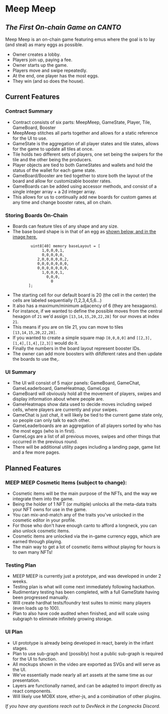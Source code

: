 # Meep Meep
## _The First On-chain Game on CANTO_

Meep Meep is an on-chain game featuring emus where the goal is to lay (and steal) as many eggs as possible.

- Owner creates a lobby.
- Players join up, paying a fee.
- Owner starts up the game.
- Players move and swipe repeatedly.
- At the end, one player has the most eggs.
- They win (and so does the house).

## Current Features
### Contract Summary
- Contract consists of six parts: MeepMeep, GameState, Player, Tile, GameBoard, Booster
- MeepMeep stitches all parts together and allows for a static reference for the UI to use.
- GameState is the aggregation of all player states and tile states, allows for the game to update all tiles at once.
- Tile holds two different sets of players, one set being the swipers for the tile and the other being the producers.
- Player objects are tied to both GameStates and wallets and hold the status of the wallet for each game state.
- GameBoard/Booster are tied together to store both the layout of the board and allow for customizable booster rates.
- GameBoards can be added using accessor methods, and consist of a single integer array + a 2d integer array.
- This allows for us to continually add new boards for custom games at any time and change booster rates, all on chain.

### Storing Boards On-Chain
- Boards can feature tiles of any shape and any size.
- The base board shape is in that of an egg as [shown below, and in the image here.](https://i.imgur.com/uprzGkt.png)
     ```
             uint8[40] memory baseLayout = [
                  1,0,0,0,1, 
                  0,0,0,0,0,
                2,0,0,0,0,0,2,
                0,0,0,0,0,0,0,
                0,0,0,0,0,0,0,
                  1,0,0,0,1,
                    0,0,0,
                      0
            ];
     ```
 - The starting cell for our default board is 20 (the cell in the center) the cells are labeled sequentially (1,2,3,4,5,6...)
 - It also has a maximum/minimum adjacency of 6 (they are hexagaons). 
 - For instance, if we wanted to define the possible moves from the central hexagon of `21` we'd assign `[13,14,15,20,22,28]` for our moves at index `21`. 
 - This means if you are on tile 21, you can move to tiles `[13,14,15,20,22,28]`.
 - If you wanted to create a simple square map `[0,0,0,0]` and `[[2,3],[1,4],[1,4],[2,3]]` would do it.
 - Finally the numbers in the board layout represent booster IDs. 
 - The owner can add more boosters with difdferent rates and then update the boards to use the,.

### UI Summary
- The UI will consist of 5 major panels: GameBoard, GameChat, GameLeaderboard, GameHeatmap, GameLogs
- GameBoard will obviously hold all the movement of players, swipes and display information about where people are.
- GameHeatmaps show data used to decide moves including swiped cells, where players are currently and your swipes.
- GameChat is just chat, it will likely be tied to the current game state only, so people can only talk to each other.
- GameLeaderboards are an aggregation of all players sorted by who has the most eggs (who is in first).
- GameLogs are a list of all previous moves, swipes and other things that occurred in the previous round.
- There will be additional utility pages including a landing page, game list and a few more pages.

## Planned Features
### MEEP MEEP Cosmetic Items (subject to change):
- Cosmetic items will be the main purpose of the NFTs, and the way we integrate them into the game.
- Being the holder of 1 NFT (or multiple) unlocks all the meta-data traits your NFT owns for use in the game.
- You can mix-and-match any of the traits you've unlocked in the cosmetic editor in your profile.
- For those who don't have enough canto to afford a longneck, you can also unlock cosmetic items.
- Cosmetic items are unlocked via the in-game currency eggs, which are earned through playing.
- The main way to get a lot of cosmetic items without playing for hours is to own many NFTs!

### Testing Plan
- MEEP MEEP is currently just a prototype, and was developed in under 2 weeks.
- Testing plan is what will come next immediately following hackathon.
- Rudimentary testing has been completed, with a full GameState having been progressed manually.
- Will create hardhat tests/foundry test suites to mimic many players (even loads up to 100).
- Plan to also have code audited when finished, and will scale using subgraph to eliminate infinitely growing storage.

### UI Plan
- UI prototype is already being developed in react, barely in the infant stages.
- Plan to use sub-graph and (possibly) host a public sub-graph is required for the UI to function.
- All mockups shown in the video are exported as SVGs and will serve as the UI.
- We've essentially made nearly all art assets at the same time as our presentation.
- Layers are functionally named, and can be adapted to import directly as react components.
- Will likely use MOBX store, ether-js, and a combination of other plugins.

_If you have any questions reach out to DevNeck in the Longnecks Discord._